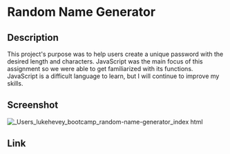# Random Name Generator

## Description
This project's purpose was to help users create a unique password with the desired length and characters. JavaScript was the main focus of this assignment so we were able to get familiarized with its functions. JavaScript is a difficult language to learn, but I will continue to improve my skills. 


## Screenshot
![_Users_lukehevey_bootcamp_random-name-generator_index html](https://github.com/lukehevey/random-name-generator/assets/135035859/8558fed4-36d4-4221-af04-12cf1e4ea952)


## Link

